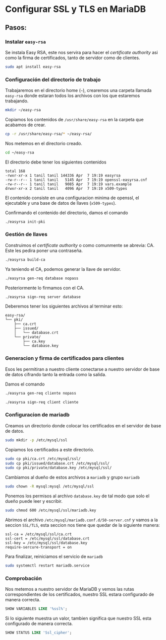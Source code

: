 # Configurar SSL y TLS en MariaDB

## Pasos:
### Instalar `easy-rsa`
Se instala Easy RSA, este nos servira para hacer el _certificate authority_ asi como la firma de certificados, tanto de servidor como de clientes.

```sh
sudo apt install easy-rsa
```

### Configuración del directorio de trabajo
Trabajaremos en el directorio home (`~`), crearemos una carpeta llamada `easy-rsa` donde estaran todos los archivos con los que estaremos trabajando.
```sh
mkdir ~/easy-rsa
```

Copiamos los contenidos de `/usr/share/easy-rsa` en la carpeta que acabamos de crear.
```sh
cp -r /usr/share/easy-rsa/* ~/easy-rsa/
```

Nos metemos en el directorio creado.
```sh
cd ~/easy-rsa
```

El directorio debe tener los siguientes contenidos
```
total 168
-rwxr-xr-x 1 tanil tanil 144336 Apr  7 19:19 easyrsa
-rw-r--r-- 1 tanil tanil   5145 Apr  7 19:19 openssl-easyrsa.cnf
-rw-r--r-- 1 tanil tanil   9085 Apr  7 19:19 vars.example
drwxr-xr-x 2 tanil tanil   4096 Apr  7 19:19 x509-types
```
El contenido consiste en una configuracion minima de openssl, el ejecutable y una base de datos de llaves (`x509-types`).

Confirmando el contenido del directorio, damos el comando
```sh
./easyrsa init-pki
```

### Gestión de llaves
Construimos el _certificate authority_ o como comunmente se abrevia: CA. Este les pedira poner una contraseña.
```sh
./easyrsa build-ca
```

Ya teniendo el CA, podemos generar la llave de servidor.
```sh
./easyrsa gen-req database nopass
```

Posteriormente lo firmamos con el CA.
```sh
./easyrsa sign-req server database
```

Deberemos tener los siguientes archivos al terminar esto:
```
easy-rsa/
└── pki/
    ├── ca.crt
    ├── issued/
    │   └── database.crt
    └── private/
        ├── ca.key
        └── database.key
```

### Generacion y firma de certificados para clientes
Esos les permitiran a nuestro cliente conectarse a nuestro servidor de base de datos cifrando tanto la entrada como la salida.

Damos el comando
```sh
./easyrsa gen-req cliente nopass
```

```sh
./easyrsa sign-req client cliente
```

### Configuracion de mariadb
Creamos un directorio donde colocar los certificados en el servidor de base de datos.
```sh
sudo mkdir -p /etc/mysql/ssl
```

Copiamos los certificados a este directorio.
```sh
sudo cp pki/ca.crt /etc/mysql/ssl/
sudo cp pki/issued/database.crt /etc/mysql/ssl/
sudo cp pki/private/database.key /etc/mysql/ssl/
```

Cambiamos al dueño de estos archivos a `mariadb` y grupo `mariadb`
```sh
sudo chown -R mysql:mysql /etc/mysql/ssl
```

Ponemos los permisos al archivo `database.key` de tal modo que solo el dueño puede leer y escribir.
```sh
sudo chmod 600 /etc/mysql/ssl/mariadb.key
```

Abrimos el archivo `/etc/mysql/mariadb.conf.d/50-server.cnf` y vamos a la seccion `SSL/TLS`, esta seccion nos tiene que quedar de la siguiente manera:
```
ssl-ca = /etc/mysql/ssl/ca.crt
ssl-cert = /etc/mysql/ssl/database.crt
ssl-key = /etc/mysql/ssl/database.key
require-sercure-transport = on
```

Para finalizar, reiniciamos el servicio de `mariadb`
```sh
sudo systemctl restart mariadb.service
```

### Comprobación
Nos metemos a nuestro servidor de MariaDB y vemos las rutas correspondientes de los certificados, nuestro SSL estara configurado de manera correcta.
```sql
SHOW VARIABLES LIKE '%ssl%';
```

Si lo siguiente muestra un valor, tambien significa que nuestro SSL esta configurado de manera correcta.
```sql
SHOW STATUS LIKE 'Ssl_cipher';
```
